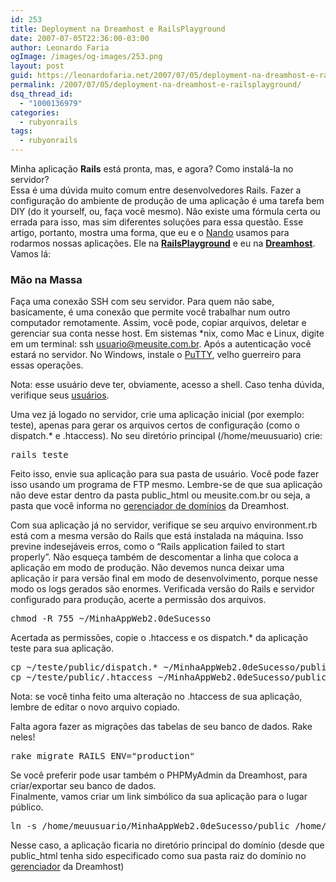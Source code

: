 ```yaml
---
id: 253
title: Deployment na Dreamhost e RailsPlayground
date: 2007-07-05T22:36:00-03:00
author: Leonardo Faria
ogImage: /images/og-images/253.png
layout: post
guid: https://leonardofaria.net/2007/07/05/deployment-na-dreamhost-e-railsplayground/
permalink: /2007/07/05/deployment-na-dreamhost-e-railsplayground/
dsq_thread_id:
  - "1000136979"
categories:
  - rubyonrails
tags:
  - rubyonrails
---
```

Minha aplicação **Rails** está pronta, mas, e agora? Como instalá-la no servidor?  
Essa é uma dúvida muito comum entre desenvolvedores Rails. Fazer a configuração do ambiente de produção de uma aplicação é uma tarefa bem DIY (do it yourself, ou, faça você mesmo). Não existe uma fórmula certa ou errada para isso, mas sim diferentes soluções para essa questão. Esse artigo, portanto, mostra uma forma, que eu e o [Nando](http://www.simplesideias.com.br) usamos para rodarmos nossas aplicações. Ele na [**RailsPlayground**](http://railsplayground.com/) e eu na [**Dreamhost**](http://www.dreamhost.com). Vamos lá:

<!--more-->

### Mão na Massa

Faça uma conexão SSH com seu servidor. Para quem não sabe, basicamente, é uma conexão que permite você trabalhar num outro computador remotamente. Assim, você pode, copiar arquivos, deletar e gerenciar sua conta nesse host. Em sistemas *nix, como Mac e Linux, digite em um terminal: ssh usuario@meusite.com.br. Após a autenticação você estará no servidor. No Windows, instale o [PuTTY](http://www.chiark.greenend.org.uk/~sgtatham/putty/), velho guerreiro para essas operações. 

Nota: esse usuário deve ter, obviamente, acesso a shell. Caso tenha dúvida, verifique seus [usuários](https://panel.dreamhost.com/index.cgi?tree=users.users&).

Uma vez já logado no servidor, crie uma aplicação inicial (por exemplo: teste), apenas para gerar os arquivos certos de configuração (como o dispatch.* e .htaccess). No seu diretório principal (/home/meuusuario) crie:

<pre class="brush: plain; title: ; notranslate" title="">rails teste
</pre>

Feito isso, envie sua aplicação para sua pasta de usuário. Você pode fazer isso usando um programa de FTP mesmo. Lembre-se de que sua aplicação não deve estar dentro da pasta public_html ou meusite.com.br ou seja, a pasta que você informa no [gerenciador de domínios](https://panel.dreamhost.com/index.cgi?tree=domain.manage&) da Dreamhost.

Com sua aplicação já no servidor, verifique se seu arquivo environment.rb está com a mesma versão do Rails que está instalada na máquina. Isso previne indesejáveis erros, como o &#8220;Rails application failed to start properly&#8221;. Não esqueça também de descomentar a linha que coloca a aplicação em modo de produção. Não devemos nunca deixar uma aplicação ir para versão final em modo de desenvolvimento, porque nesse modo os logs gerados são enormes. Verificada versão do Rails e servidor configurado para produção, acerte a permissão dos arquivos.

<pre class="brush: plain; title: ; notranslate" title="">chmod -R 755 ~/MinhaAppWeb2.0deSucesso
</pre>

Acertada as permissões, copie o .htaccess e os dispatch.* da aplicação teste para sua aplicação. 

<pre class="brush: plain; title: ; notranslate" title="">cp ~/teste/public/dispatch.* ~/MinhaAppWeb2.0deSucesso/public/
cp ~/teste/public/.htaccess ~/MinhaAppWeb2.0deSucesso/public/
</pre>

Nota: se você tinha feito uma alteração no .htaccess de sua aplicação, lembre de editar o novo arquivo copiado.

Falta agora fazer as migrações das tabelas de seu banco de dados. Rake neles!

<pre class="brush: plain; title: ; notranslate" title="">rake migrate RAILS_ENV="production" 
</pre>

Se você preferir pode usar também o PHPMyAdmin da Dreamhost, para criar/exportar seu banco de dados.  
Finalmente, vamos criar um link simbólico da sua aplicação para o lugar público.

<pre class="brush: plain; title: ; notranslate" title="">ln -s /home/meuusuario/MinhaAppWeb2.0deSucesso/public /home/meuusuario/public_html
</pre>

Nesse caso, a aplicação ficaria no diretório principal do domínio (desde que public_html tenha sido especificado como sua pasta raiz do domínio no [gerenciador](https://panel.dreamhost.com/index.cgi?tree=domain.manage&) da Dreamhost)
